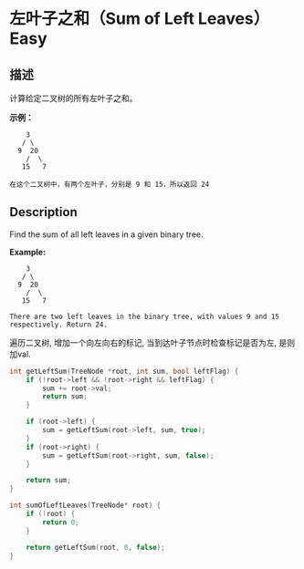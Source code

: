 # 左叶子之和（Sum of Left Leaves）Easy
## 描述
计算给定二叉树的所有左叶子之和。

**示例：**
```
    3
   / \
  9  20
    /  \
   15   7

在这个二叉树中，有两个左叶子，分别是 9 和 15，所以返回 24
```

## Description
Find the sum of all left leaves in a given binary tree.

**Example:**
```
    3
   / \
  9  20
    /  \
   15   7

There are two left leaves in the binary tree, with values 9 and 15 respectively. Return 24.
```


遍历二叉树, 增加一个向左向右的标记, 当到达叶子节点时检查标记是否为左, 是则加val.
```c++
int getLeftSum(TreeNode *root, int sum, bool leftFlag) {
	if (!root->left && !root->right && leftFlag) {
		sum += root->val;
		return sum;
	}

	if (root->left) {
		sum = getLeftSum(root->left, sum, true);
	}
	if (root->right) {
		sum = getLeftSum(root->right, sum, false);
	}

	return sum;
}

int sumOfLeftLeaves(TreeNode* root) {
	if (!root) {
		return 0;
	}

	return getLeftSum(root, 0, false);
}
```

